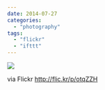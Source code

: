 ```yaml
---
date: 2014-07-27
categories: 
  - "photography"
tags: 
  - "flickr"
  - "ifttt"
---
```


![](https://farm3.staticflickr.com/2919/14750272071_8c3ca3df40_b.jpg)  

  
  
via Flickr http://flic.kr/p/otqZZH
